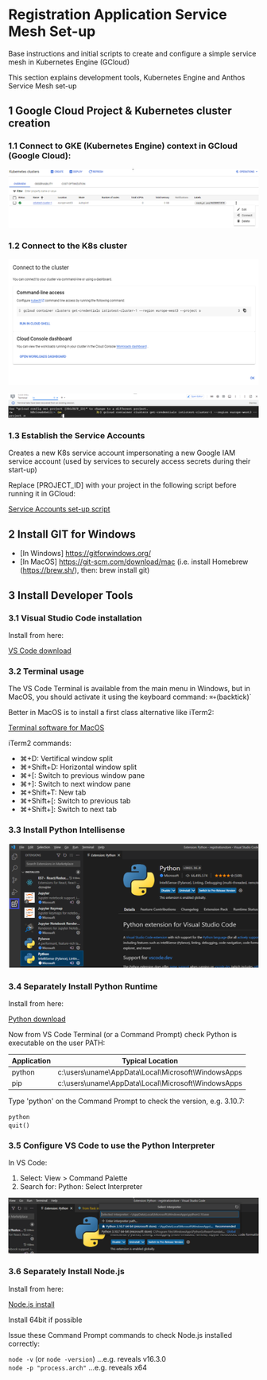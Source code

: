# Registration Application Service Mesh Set-up

Base instructions and initial scripts to create and configure a simple service mesh in Kubernetes Engine (GCloud)

This section explains development tools, Kubernetes Engine and Anthos Service Mesh set-up

## 1 Google Cloud Project & Kubernetes cluster creation

### 1.1 Connect to GKE (Kubernetes Engine) context in GCloud (Google Cloud):

![Connecting to GKE context](README.images/Picture1.png)

### 1.2 Connect to the K8s cluster

![Connecting to GKE context](README.images/Picture2.png)

![Connecting to GKE context](README.images/Picture3.png)

### 1.3 Establish the Service Accounts

Creates a new K8s service account impersonating a new Google IAM service account (used by services to securely access secrets during their start-up)

Replace [PROJECT_ID] with your project in the following script before running it in GCloud:

[Service Accounts set-up script](https://github.com/burningglass/registrationservicemeshsetup/blob/main/createAndPermissionServiceMeshAccounts.sh)

## 2 Install GIT for Windows

- [In Windows] https://gitforwindows.org/
- [In MacOS] https://git-scm.com/download/mac (i.e. install Homebrew (https://brew.sh/), then:  brew install git)

## 3 Install Developer Tools

### 3.1 Visual Studio Code installation

Install from here:

[VS Code download](https://code.visualstudio.com/download)

### 3.2 Terminal usage

The VS Code Terminal is available from the main menu in Windows, but in MacOS, you should activate it using the keyboard command: `⌘+`(backtick)`

Better in MacOS is to install a first class alternative like iTerm2:

[Terminal software for MacOS](https://https://iterm2.com/)

iTerm2 commands:
- ⌘+D:		Vertifical window split
- ⌘+Shift+D:	Horizontal window split
- ⌘+[:		Switch to previous window pane
- ⌘+]:		Switch to next window pane
- ⌘+Shift+T:	New tab
- ⌘+Shift+[:	Switch to previous tab
- ⌘+Shift+]:	Switch to next tab

### 3.3 Install Python Intellisense

![Installing Python Intellisense](README.images/Picture4.png)

### 3.4 Separately Install Python Runtime

Install from here:

[Python download](https://www.python.org/downloads/)

Now from VS Code Terminal (or a Command Prompt) check Python is executable on the user PATH:

| Application | Typical Location |
| ----------- | ----------- |
| python | c:\users\uname\AppData\Local\Microsoft\WindowsApps |
| pip | c:\users\uname\AppData\Local\Microsoft\WindowsApps |

Type 'python' on the Command Prompt to check the version, e.g. 3.10.7:

`python`</br>
`quit()`

### 3.5 Configure VS Code to use the Python Interpreter

In VS Code:

1. Select: View > Command Palette
2. Search for: Python: Select Interpreter

![Setting Python Interpreter in VS Code](README.images/Picture5.png)

### 3.6 Separately Install Node.js

Install from here:

[Node.js install](https://nodejs.org/en/download/)

Install 64bit if possible

Issue these Command Prompt commands to check Node.js installed correctly:

`node -v` (or `node -version`) ...e.g. reveals v16.3.0<br/>
`node -p "process.arch"` ...e.g. reveals x64